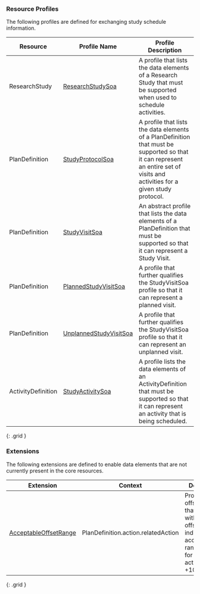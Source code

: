 ### Resource Profiles
The following profiles are defined for exchanging study schedule information.

|**Resource**|**Profile Name**|**Profile Description**|
|---|---|---|
|ResearchStudy|[ResearchStudySoa](StructureDefinition-ResearchStudySoa.html)|A profile that lists the data elements of a Research Study that must be supported when used to schedule activities.|
|PlanDefinition|[StudyProtocolSoa](StructureDefinition-StudyProtocolSoa.html)|A profile that lists the data elements of a PlanDefinition that must be supported so that it can represent an entire set of visits and activities for a given study protocol.|
|PlanDefinition|[StudyVisitSoa](StructureDefinition-StudyVisitSoa.html)|An abstract profile that lists the data elements of a PlanDefinition that must be supported so that it can represent a Study Visit.|
|PlanDefinition|[PlannedStudyVisitSoa](StructureDefinition-PlannedStudyVisitSoa.html)|A profile that further qualifies the StudyVisitSoa profile so that it can represent a planned visit.|
|PlanDefinition|[UnplannedStudyVisitSoa](StructureDefinition-UnplannedStudyVisitSoa.html)|A profile that further qualifies the StudyVisitSoa profile so that it can represent an unplanned visit.|
|ActivityDefinition|[StudyActivitySoa](StructureDefinition-StudyActivitySoa.html)|A profile lists the data elements of an ActivityDefinition that must be supported so that it can represent an activity that is being scheduled.|
{: .grid }


### Extensions
The following extensions are defined to enable data elements that are not currently present in the core resources.

|**Extension**|**Context**|**Description**|
|---|---|---|
|[AcceptableOffsetRange](StructureDefinition-AcceptableOffsetRangeSoa.html)|PlanDefinition.action.relatedAction|Provides an offset range that, along with offsetDuration, indicates an acceptable range of dates for a related action, i.e. +10-15 days|
{: .grid }
